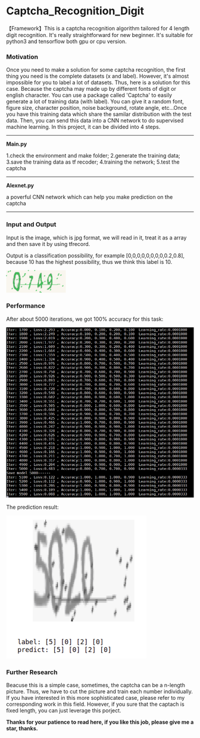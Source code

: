 # Captcha_Recognition_Digit
【Framework】This is a captcha recognition algorithm tailored for 4 length digit recognition. It's really straightforward for new beginner.
It's suitable for python3 and tensorflow both gpu or cpu version.

### Motivation
Once you need to make a solution for some captcha recognition, the first thing you need is the complete datasets (x and label). However, it's almost impossible for you to label a lot of datasets. Thus, here is a solution for this case. Because the captcha may made up by different fonts of digit or english character. You can use a package called 'Captcha' to easily generate a lot of training data (with label). You can give it a random font, figure size, character position, noise background, rotate angle, etc...Once you have this training data which share the samilar distribution with the test data. Then, you can send this data into a CNN network to do supervised machine learning. In this project, it can be divided into 4 steps. 

--------------------------------------

**Main.py** 

1.check the environment and make folder; 2.generate the training data; 3.save the training data as tf recoder; 4.training the network; 5.test the captcha

--------------------------------------

**Alexnet.py**

a poverful CNN network which can help you make prediction on the captcha

--------------------------------------

### Input and Output
Input is the image, which is jpg format, we will read in it, treat it as a array and then save it by using tfrecord.

Output is a classification possibility, for example [0,0,0,0,0,0,0,0,0.2,0.8], because 10 has the highest possibility, thus we think this label is 10.

![Image text](https://github.com/Neural-Finance/Captcha-Recognition-Digit-/blob/master/3.png)

### Performance
After about 5000 iterations, we got 100% accuracy for this task:

![Image text](https://github.com/Neural-Finance/Captcha-Recognition-Digit-/blob/master/2.png)

The prediction result:

![Image text](https://github.com/Neural-Finance/Captcha-Recognition-Digit-/blob/master/4.png)


### Further Research
Beacuse this is a simple case, sometimes, the captcha can be a n-length picture. Thus, we have to cut the picture and train each number individually. If you have interested in this more sophisticated case, please refer to my corresponding work in this field. However, if you sure that the captach is fixed length, you can just leverage this porject.

**Thanks for your patience to read here, if you like this job, please give me a star, thanks.**

